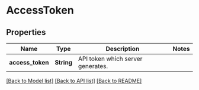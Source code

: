 # AccessToken

## Properties

Name | Type | Description | Notes
------------ | ------------- | ------------- | -------------
**access_token** | **String** | API token which server generates. | 

[[Back to Model list]](../README.md#documentation-for-models) [[Back to API list]](../README.md#documentation-for-api-endpoints) [[Back to README]](../README.md)


